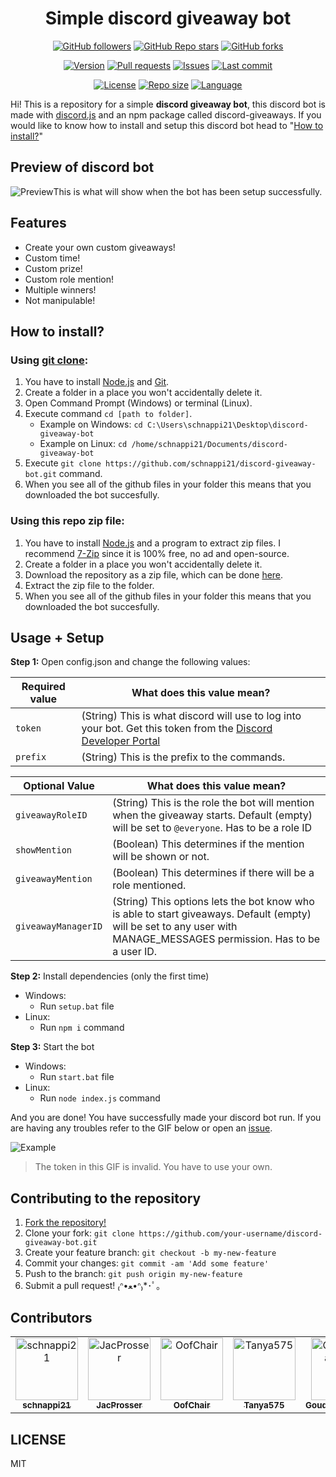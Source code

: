 <div align="center">
<h1 align="center">Simple discord giveaway bot</h1> 

[![GitHub followers](https://img.shields.io/github/followers/schnappi21)](https://github.com/schnappi21) [![GitHub Repo stars](https://img.shields.io/github/stars/schnappi21/discord-giveaway-bot)](https://github.com/schnappi21/discord-giveaway-bot/stargazers) [![GitHub forks](https://img.shields.io/github/forks/schnappi21/discord-giveaway-bot)](https://github.com/schnappi21/discord-giveaway-bot/network/members)

[![Version](https://shields.io/github/package-json/v/schnappi21/discord-giveaway-bot)](https://github.com/schnappi21/discord-giveaway-bot/blob/master/package.json) [![Pull requests](https://img.shields.io/github/issues-pr/schnappi21/discord-giveaway-bot)](https://github.com/schnappi21/discord-giveaway-bot/pulls) [![Issues](https://img.shields.io/github/issues-raw/schnappi21/discord-giveaway-bot)](https://github.com/schnappi21/discord-giveaway-bot/issues) [![Last commit](https://img.shields.io/github/last-commit/schnappi21/discord-giveaway-bot)](https://github.com/schnappi21/discord-giveaway-bot/commits/master)

[![License](https://img.shields.io/github/license/schnappi21/discord-giveaway-bot)](https://github.com/schnappi21/discord-giveaway-bot/blob/master/LICENSE) [![Repo size](https://img.shields.io/github/repo-size/schnappi21/discord-giveaway-bot)](https://github.com/schnappi21/discord-giveaway-bot) [![Language](https://img.shields.io/github/languages/top/schnappi21/discord-giveaway-bot)](https://github.com/schnappi21/discord-giveaway-bot/search?l=JavaScript) 
	
	
</div>

Hi! This is a repository for a simple **discord giveaway bot**, this discord bot is made with [discord.js](https://discord.js.org/) and an npm package called discord-giveaways. If you would like to know how to install and setup this discord bot head to "[How to install?](#how-to-install)"

## Preview of discord bot
![Preview](https://i.imgur.com/2FYo4T1.png)This is what will show when the bot has been setup successfully.

## Features
* Create your own custom giveaways!
* Custom time!
* Custom prize!
* Custom role mention!
* Multiple winners!
* Not manipulable!

## How to install?

### Using [git clone](https://git-scm.com/docs/git-clone):
1. You have to install [Node.js](https://nodejs.org/en/download/) and [Git](https://git-scm.com/downloads).
2. Create a folder in a place you won't accidentally delete it.
3. Open Command Prompt (Windows) or terminal (Linux).
4. Execute command `cd [path to folder]`.
	- Example on Windows: `cd C:\Users\schnappi21\Desktop\discord-giveaway-bot`
	- Example on Linux: `cd /home/schnappi21/Documents/discord-giveaway-bot`
6. Execute `git clone https://github.com/schnappi21/discord-giveaway-bot.git` command.
7. When you see all of the github files in your folder this means that you downloaded the bot succesfully.

### Using this repo zip file:
1. You have to install [Node.js](https://nodejs.org/en/download/) and a program to extract zip files. I recommend [7-Zip](https://www.7-zip.org/) since it is 100% free, no ad and open-source.
2. Create a folder in a place you won't accidentally delete it.
3. Download the repository as a zip file, which can be done [here](https://github.com/0rso/discord-giveaway-bot/archive/refs/heads/master.zip).
4. Extract the zip file to the folder.
5. When you see all of the github files in your folder this means that you downloaded the bot succesfully.


## Usage + Setup

**Step 1:** Open config.json and change the following values:

| Required value | What does this value mean? |
| --- | --- |
| `token` | (String) This is what discord will use to log into your bot. Get this token from the [Discord Developer Portal](https://discord.com/developers/applications) |
| `prefix` | (String) This is the prefix to the commands. |

| Optional Value | What does this value mean? |
| --- | --- |
| `giveawayRoleID` | (String) This is the role the bot will mention when the giveaway starts. Default (empty) will be set to `@everyone`. Has to be a role ID |
| `showMention` | (Boolean) This determines if the mention will be shown or not. |
| `giveawayMention` | (Boolean) This determines if there will be a role mentioned. |
| `giveawayManagerID` | (String) This options lets the bot know who is able to start giveaways. Default (empty) will be set to any user with MANAGE_MESSAGES permission. Has to be a user ID. |

**Step 2:** Install dependencies (only the first time)
- Windows:
  - Run `setup.bat` file
- Linux:
  - Run `npm i` command

**Step 3:** Start the bot
- Windows:
  - Run `start.bat` file
- Linux:
  - Run `node index.js` command

And you are done! You have successfully made your discord bot run. If you are having any troubles refer to the GIF below or open an [issue](https://github.com/schnappi21/discord-giveaway-bot/issues/new).

![Example](https://user-images.githubusercontent.com/48368615/120048766-de352780-c00f-11eb-882e-b69e45e96c64.gif)
> The token in this GIF is invalid. You have to use your own.

## Contributing to the repository

1. [Fork the repository!](https://github.com/schnappi21/discord-giveaway-bot/fork)
2. Clone your fork: `git clone https://github.com/your-username/discord-giveaway-bot.git`
3. Create your feature branch: `git checkout -b my-new-feature`
4. Commit your changes: `git commit -am 'Add some feature'`
5. Push to the branch: `git push origin my-new-feature`
6. Submit a pull request! ₍ᐢ•ﻌ•ᐢ₎*･ﾟ｡

## Contributors
<div align="center">
<table>
<tr>
</tr>
<tr>
<td align="center"><a href="https://github.com/schnappi21"><img src="https://avatars.githubusercontent.com/u/64563726?v=4?s=100" width="100px;" alt="schnappi21"/><br /><sub><b>schnappi21</b></sub></a><br /></td>
<td align="center"><a href="https://github.com/JacProsser"><img src="https://avatars.githubusercontent.com/u/48368615?v=4?s=100" width="100px;" alt="JacProsser"/><br /><sub><b>JacProsser</b></sub></a><br /></td>
<td align="center"><a href="https://github.com/OofChair"><img src="https://avatars.githubusercontent.com/u/66800643?v=4?s=100" width="100px;" alt="OofChair"/><br /><sub><b>OofChair</b></sub></a><br /></td>
<td align="center"><a href="https://github.com/Tanya575"><img src="https://avatars.githubusercontent.com/u/80748971?v=4?s=100" width="100px;" alt="Tanya575"/><br /><sub><b>Tanya575</b></sub></a><br /></td>
<td align="center"><a href="https://github.com/GoudronViande24"><img src="https://avatars.githubusercontent.com/u/42936037?v=4?s=100" width="100px;" alt="GoudronViande24"/><br /><sub><b>GoudronViande24</b></sub></a><br /></td>
</tr>
</table>
</div>

## LICENSE
MIT
